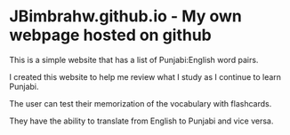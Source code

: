 # JBimbrahw.github.io - My own webpage hosted on github

This is a simple website that has a list of Punjabi:English word pairs.

I created this website to help me review what I study as I continue to learn Punjabi.

The user can test their memorization of the vocabulary with flashcards.

They have the ability to translate from English to Punjabi and vice versa.
